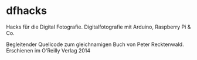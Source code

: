 dfhacks
=======

Hacks für die Digital Fotografie.
Digitalfotografie mit Arduino, Raspberry Pi & Co.

Begleitender Quellcode zum gleichnamigen Buch von Peter Recktenwald. 
Erschienen im O'Reilly Verlag 2014

